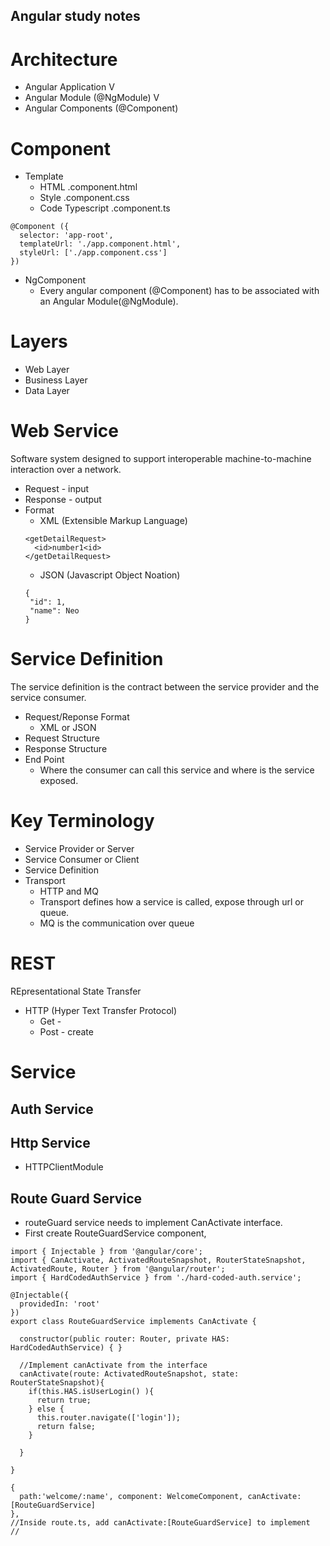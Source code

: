 ## Angular study notes

# Architecture
- Angular Application
  V
- Angular Module (@NgModule)
  V
- Angular Components (@Component)

# Component
- Template
  - HTML .component.html
  - Style .component.css
  - Code Typescript .component.ts

```angular
@Component ({
  selector: 'app-root',
  templateUrl: './app.component.html',
  styleUrl: ['./app.component.css']
})
```

- NgComponent
  - Every angular component (@Component) has to be associated with an Angular Module(@NgModule). 
  
  
# Layers
- Web Layer
- Business Layer
- Data Layer


# Web Service
Software system designed to support interoperable machine-to-machine interaction over a network. 

- Request - input
- Response - output
- Format
  - XML (Extensible Markup Language)
  ```
  <getDetailRequest>
    <id>number1<id>
  </getDetailRequest>
  ```
  - JSON (Javascript Object Noation)
  ```
  {
   "id": 1,
   "name": Neo
  }
  ```
# Service Definition
The service definition is the contract between the service provider and the service consumer.
- Request/Reponse Format
  - XML or JSON
- Request Structure
- Response Structure
- End Point
  - Where the consumer can call this service and where is the service exposed. 

# Key Terminology
- Service Provider or Server
- Service Consumer or Client
- Service Definition
- Transport
  - HTTP and MQ
  - Transport defines how a service is called, expose through url or queue.
  - MQ is the communication over queue
 
# REST
REpresentational State Transfer
- HTTP (Hyper Text Transfer Protocol)
  - Get - 
  - Post - create
 
# Service

## Auth Service

## Http Service
  - HTTPClientModule
  
## Route Guard Service
- routeGuard service needs to implement CanActivate interface.
- First create RouteGuardService component,
```angular
import { Injectable } from '@angular/core';
import { CanActivate, ActivatedRouteSnapshot, RouterStateSnapshot, ActivatedRoute, Router } from '@angular/router';
import { HardCodedAuthService } from './hard-coded-auth.service';

@Injectable({
  providedIn: 'root'
})
export class RouteGuardService implements CanActivate {

  constructor(public router: Router, private HAS: HardCodedAuthService) { }
  
  //Implement canActivate from the interface
  canActivate(route: ActivatedRouteSnapshot, state: RouterStateSnapshot){
    if(this.HAS.isUserLogin() ){
      return true;
    } else {
      this.router.navigate(['login']);
      return false;
    }
    
  }
  
}
```


```angular
{
  path:'welcome/:name', component: WelcomeComponent, canActivate: [RouteGuardService]
}, 
//Inside route.ts, add canActivate:[RouteGuardService] to implement
//
```


